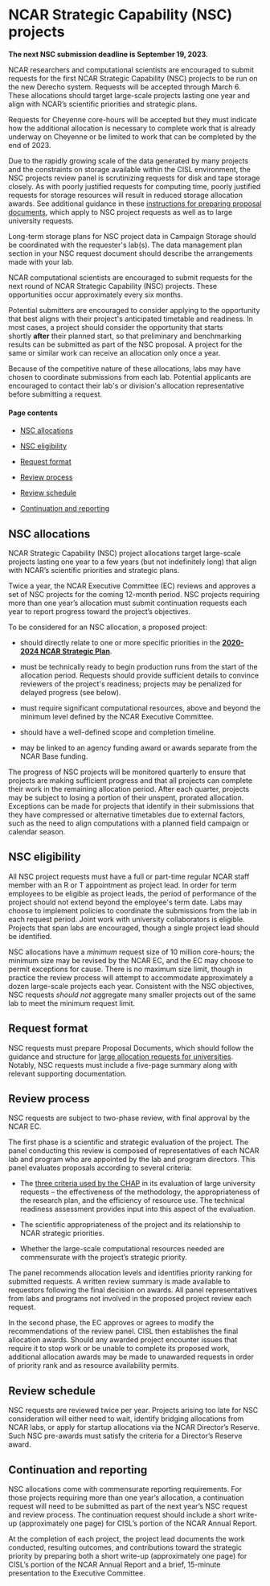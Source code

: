 # NCAR Strategic Capability (NSC) projects

**The next NSC submission deadline is September 19, 2023.**

NCAR researchers and computational scientists are encouraged to submit
requests for the first NCAR Strategic Capability (NSC) projects to be
run on the new Derecho system. Requests will be accepted through March
6. These allocations should target large-scale projects lasting one year
and align with NCAR’s scientific priorities and strategic plans.

Requests for Cheyenne core-hours will be accepted but they must indicate
how the additional allocation is necessary to complete work that is
already underway on Cheyenne or be limited to work that can be completed
by the end of 2023.

Due to the rapidly growing scale of the data generated by many projects
and the constraints on storage available within the CISL environment,
the NSC projects review panel is scrutinizing requests for disk and tape
storage closely. As with poorly justified requests for computing time,
poorly justified requests for storage resources will result in reduced
storage allocation awards. See additional guidance in these
[instructions for preparing proposal
documents](file:////display/RC/University+Large+Allocation+Request+Preparation+Instructions),
which apply to NSC project requests as well as to large university
requests.

Long-term storage plans for NSC project data in Campaign Storage should
be coordinated with the requester's lab(s). The data management plan
section in your NSC request document should describe the arrangements
made with your lab.

NCAR computational scientists are encouraged to submit requests for the
next round of NCAR Strategic Capability (NSC) projects. These
opportunities occur approximately every six months.

Potential submitters are encouraged to consider applying to the
opportunity that best aligns with their project's anticipated timetable
and readiness. In most cases, a project should consider the opportunity
that starts shortly **after** their planned start, so that preliminary
and benchmarking results can be submitted as part of the NSC proposal. A
project for the same or similar work can receive an allocation only once
a year.

Because of the competitive nature of these allocations, labs may have
chosen to coordinate submissions from each lab. Potential applicants are
encouraged to contact their lab's or division's allocation
representative before submitting a request.

#### Page contents

- [NSC allocations](#NCARStrategicCapability(NSC)projects-NS)

- [NSC eligibility](#NCARStrategicCapability(NSC)projects-NS)

- [Request format](#NCARStrategicCapability(NSC)projects-Re)

- [Review process](#NCARStrategicCapability(NSC)projects-Re)

- [Review schedule](#NCARStrategicCapability(NSC)projects-Re)

- [Continuation and reporting](#NCARStrategicCapability(NSC)projects-Co)

## NSC allocations

NCAR Strategic Capability (NSC) project allocations target large-scale
projects lasting one year to a few years (but not indefinitely long)
that align with NCAR’s scientific priorities and strategic plans.

Twice a year, the NCAR Executive Committee (EC) reviews and approves a
set of NSC projects for the coming 12-month period. NSC projects
requiring more than one year’s allocation must submit continuation
requests each year to report progress toward the project’s objectives.

To be considered for an NSC allocation, a proposed project:

- should directly relate to one or more specific priorities in
  the [**2020-2024 NCAR Strategic
  Plan**](https://ncar.ucar.edu/sites/default/files/documents/related-links/2020-06/NCAR_StrategicPlan_2020-24_Final.pdf).

- must be technically ready to begin production runs from the start of
  the allocation period. Requests should provide sufficient details to
  convince reviewers of the project's readiness; projects may be
  penalized for delayed progress (see below).

- must require significant computational resources, above and beyond the
  minimum level defined by the NCAR Executive Committee.

- should have a well-defined scope and completion timeline.

- may be linked to an agency funding award or awards separate from the
  NCAR Base funding.

The progress of NSC projects will be monitored quarterly to ensure that
projects are making sufficient progress and that all projects can
complete their work in the remaining allocation period. After each
quarter, projects may be subject to losing a portion of their unspent,
prorated allocation. Exceptions can be made for projects that identify
in their submissions that they have compressed or alternative timetables
due to external factors, such as the need to align computations with a
planned field campaign or calendar season.

## NSC eligibility

All NSC project requests must have a full or part-time regular NCAR
staff member with an R or T appointment as project lead. In order for
term employees to be eligible as project leads, the period of
performance of the project should not extend beyond the employee's term
date. Labs may choose to implement policies to coordinate the
submissions from the lab in each request period. Joint work with
university collaborators is eligible. Projects that span labs are
encouraged, though a single project lead should be identified.

NSC allocations have a *minimum* request size of 10 million core-hours;
the minimum size may be revised by the NCAR EC, and the EC may choose to
permit exceptions for cause. There is no maximum size limit, though in
practice the review process will attempt to accommodate approximately a
dozen large-scale projects each year. Consistent with the NSC
objectives, NSC requests *should not* aggregate many smaller projects
out of the same lab to meet the minimum request limit.

## Request format

NSC requests must prepare Proposal Documents, which should follow the
guidance and structure for [large allocation requests for
universities](file:////display/RC/University+Large+Allocation+Request+Preparation+Instructions).
Notably, NSC requests must include a five-page summary along with
relevant supporting documentation.

## Review process

NSC requests are subject to two-phase review, with final approval by the
NCAR EC.

The first phase is a scientific and strategic evaluation of the project.
The panel conducting this review is composed of representatives of each
NCAR lab and program who are appointed by the lab and program directors.
This panel evaluates proposals according to several criteria:

- The [three criteria used by the
  CHAP](file:////display/RC/CHAP%253A+Allocation+Review+Criteria) in its
  evaluation of large university requests – the effectiveness of the
  methodology, the appropriateness of the research plan, and the
  efficiency of resource use. The technical readiness assessment
  provides input into this aspect of the evaluation.

- The scientific appropriateness of the project and its relationship to
  NCAR strategic priorities.

- Whether the large-scale computational resources needed are
  commensurate with the project’s strategic priority.

The panel recommends allocation levels and identifies priority ranking
for submitted requests. A written review summary is made available to
requestors following the final decision on awards. All panel
representatives from labs and programs not involved in the proposed
project review each request.

In the second phase, the EC approves or agrees to modify the
recommendations of the review panel. CISL then establishes the final
allocation awards. Should any awarded project encounter issues that
require it to stop work or be unable to complete its proposed work,
additional allocation awards may be made to unawarded requests in order
of priority rank and as resource availability permits.

## Review schedule

NSC requests are reviewed twice per year. Projects arising too late for
NSC consideration will either need to wait, identify bridging
allocations from NCAR labs, or apply for startup allocations via the
NCAR Director’s Reserve. Such NSC pre-awards must satisfy the criteria
for a Director’s Reserve award.

## Continuation and reporting

NSC allocations come with commensurate reporting requirements. For those
projects requiring more than one year’s allocation, a continuation
request will need to be submitted as part of the next year’s NSC request
and review process. The continuation request should include a short
write-up (approximately one page) for CISL’s portion of the NCAR Annual
Report.

At the completion of each project, the project lead documents the work
conducted, resulting outcomes, and contributions toward the strategic
priority by preparing both a short write-up (approximately one page) for
CISL’s portion of the NCAR Annual Report and a brief, 15-minute
presentation to the Executive Committee.
